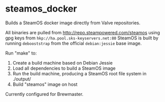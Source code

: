 # steamos_docker
Builds a SteamOS docker image directly from Valve repositories.

All binaries are pulled from http://repo.steampowered.com/steamos using gpg keys from `hkp://ha.pool.sks-keyservers.net:80`
SteamOS is built by running `debooststrap` from the official `debian:jessie` base image.

Run "make" to:
  1. Create a build machine based on Debian Jessie
  2. Load all dependencies to build a SteamOS image
  3. Run the build machine, producing a SteamOS root file system in ./output/
  4. Build "steamos" image on host


Currently configured for Brewmaster.
